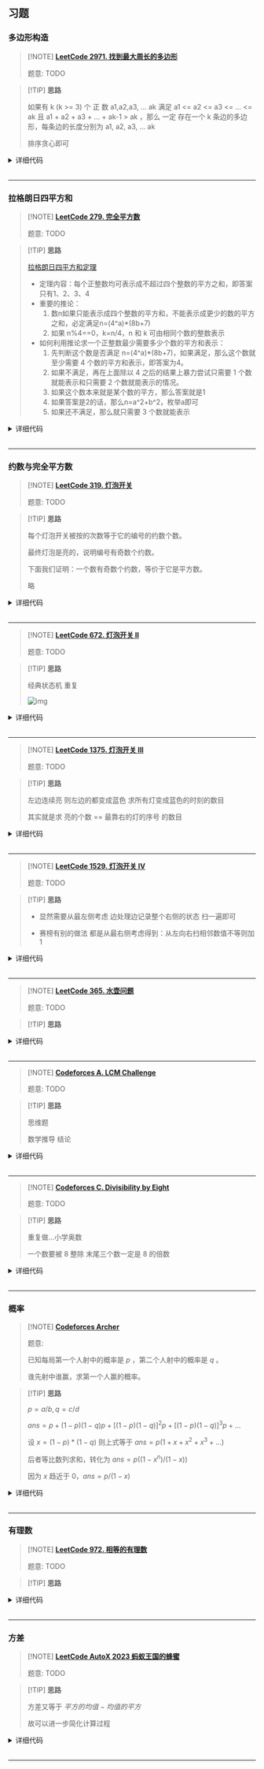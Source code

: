 ## 习题

### 多边形构造

> [!NOTE] **[LeetCode 2971. 找到最大周长的多边形](https://leetcode.cn/problems/find-polygon-with-the-largest-perimeter/)**
> 
> 题意: TODO

> [!TIP] **思路**
> 
> 如果有 k (k >= 3) 个 正 数 a1,a2,a3, ... ak 满足 a1 <= a2 <= a3 <= ... <= ak 且 a1 + a2 + a3 + ... + ak-1 > ak ，那么 一定 存在一个 k 条边的多边形，每条边的长度分别为 a1, a2, a3, ... ak
> 
> 排序贪心即可

<details>
<summary>详细代码</summary>
<!-- tabs:start -->

##### **C++**

```cpp
class Solution {
public:
    using LL = long long;
    const static int N = 1e5 + 10;
    
    LL s[N];
    
    long long largestPerimeter(vector<int>& nums) {
        sort(nums.begin(), nums.end());
        int n = nums.size();
        {
            s[0] = 0;
            for (int i = 1; i <= n; ++ i )
                s[i] = s[i - 1] + nums[i - 1];
        }
        
        // ATTENTION: 贪心即可 【不需要双指针】
        for (int i = n; i >= 1; -- i )
            if (s[i - 1] > nums[i - 1])
                return s[i];
        return -1;
    }
};
```

##### **Python**

```python

```

<!-- tabs:end -->
</details>

<br>

* * *

### 拉格朗日四平方和

> [!NOTE] **[LeetCode 279. 完全平方数](https://leetcode-cn.com/problems/perfect-squares/)**
> 
> 题意: TODO

> [!TIP] **思路**
>
> [拉格朗日四平方和定理](https://blog.csdn.net/l_mark/article/details/89044137)
>
> * 定理内容：每个正整数均可表示成不超过四个整数的平方之和，即答案只有1、2、3、4
> * 重要的推论：
>   1. 数n如果只能表示成四个整数的平方和，不能表示成更少的数的平方之和，必定满足n=(4^a)*(8b+7)
>   2. 如果 n%4==0，k=n/4，n 和 k 可由相同个数的整数表示
> * 如何利用推论求一个正整数最少需要多少个数的平方和表示：
>   1. 先判断这个数是否满足 n=(4^a)*(8b+7)，如果满足，那么这个数就至少需要 4 个数的平方和表示，即答案为4。
>   2. 如果不满足，再在上面除以 4 之后的结果上暴力尝试只需要 1 个数就能表示和只需要 2 个数就能表示的情况。
>   3. 如果这个数本来就是某个数的平方，那么答案就是1
>   4. 如果答案是2的话，那么n=a^2+b^2，枚举a即可
>   5. 如果还不满足，那么就只需要 3 个数就能表示

<details>
<summary>详细代码</summary>
<!-- tabs:start -->

##### **C++**

```cpp
class Solution {
public:
    bool check(int x) {
        int r = sqrt(x);
        return r * r == x;
    }

    int numSquares(int n) {
        if (check(n)) return 1;

        for (int a = 1; a <= n / a; a ++ )
            if (check(n - a * a))
                return 2;

        while (n % 4 == 0) n /= 4;
        if (n % 8 != 7) return 3;
        return 4;
    }
};
```

##### **C++ dp**

```cpp
class Solution {
public:
    int numSquares(int n) {
        vector<int> dp(n+1);
        for (int i = 1; i <= n; ++ i ) {
            dp[i] = i;
            for (int j = 1; j <= i / j; ++ j ) {
                dp[i] = min(dp[i], dp[i - j * j] + 1);
            }
        }
        return dp[n];
    }
};
```

##### **Python**

```python
"""
完全背包问题

(动态规划) O(nn‾√)
设 f(i) 表示通过平方数组成 i 所需要完全平方数的最少数量。
初始时，f(0)=0其余待定。
转移时，对于一个 i，枚举 j，f(i)=min(f(i−j∗j)+1) ，其中 1≤j≤√i。
最终答案为 f(n)。
"""

import math
class Solution:
    def numSquares(self, n: int) -> int:

        goods = [i * i for i in range(1, int(math.sqrt(n))+1)]

        f = [float('inf')] * (n+1)
        f[0] = 0

        for good in goods:
            for j in range(good, n+1):
                f[j] = min(f[j], f[j-good]+1)

        return f[-1]
```

<!-- tabs:end -->
</details>

<br>

* * *

### 约数与完全平方数

> [!NOTE] **[LeetCode 319. 灯泡开关](https://leetcode-cn.com/problems/bulb-switcher/)**
> 
> 题意: TODO

> [!TIP] **思路**
> 
> 每个灯泡开关被按的次数等于它的编号的约数个数。
> 
> 最终灯泡是亮的，说明编号有奇数个约数。
> 
> 下面我们证明：一个数有奇数个约数，等价于它是平方数。
> 
> 略

<details>
<summary>详细代码</summary>
<!-- tabs:start -->

##### **C++**

```cpp
class Solution {
public:
    int bulbSwitch(int n) {
        return sqrt(n);
    }
};
```

##### **Python**

```python

```

<!-- tabs:end -->
</details>

<br>

* * *

> [!NOTE] **[LeetCode 672. 灯泡开关 Ⅱ](https://leetcode-cn.com/problems/bulb-switcher-ii/)**
> 
> 题意: TODO

> [!TIP] **思路**
> 
> 经典状态机 重复
> 
> ![img](https://camo.githubusercontent.com/4409d53a7cd8a786780c8a21238eca8628efb3a0c011c632778946078b64eeec/68747470733a2f2f7069632e6c656574636f64652d636e2e636f6d2f633330306532626435373332396337343634353661333339316231346632306265333035656261623336316436633866323666633266656262393735333534302d2545362539372541302545362541302538372545392541322539382e706e67)

<details>
<summary>详细代码</summary>
<!-- tabs:start -->

##### **C++ 推导**

```cpp
class Solution {
public:
    int flipLights(int n, int m) {
        n = min(n, 3);
        if (m == 0) return 1;
        if (m == 1) return n == 1 ? 2 : n == 2 ? 3 : 4;
        if (m == 2) return n == 1 ? 2 : n == 2 ? 4 : 7;
        return n == 1 ? 2 : n == 2 ? 4 : 8;
    }
};
```

##### **C++ 状态机**

```cpp
class Solution {
public:
    int state[8][6] = {
        {1, 1, 1, 1, 1, 1},  // 不按
        {0, 0, 0, 0, 0, 0},  // 1
        {1, 0, 1, 0, 1, 0},  // 2
        {0, 1, 0, 1, 0, 1},  // 3
        {0, 1, 1, 0, 1, 1},  // 4
        {1, 0, 0, 1, 0, 0},  // 14
        {0, 0, 1, 1, 1, 0},  // 24
        {1, 1, 0, 0, 0, 1},  // 34
    };

    int work(int n, vector<int> ops) {
        set<int> S;
        for (auto op: ops) {
            int t = 0;
            for (int i = 0; i < n; i ++ )
                t = t * 2 + state[op][i];
            S.insert(t);
        }
        return S.size();
    }

    int flipLights(int n, int m) {
        n = min(n, 6);
        if (m == 0) return work(n, {0});
        else if (m == 1) return work(n, {1, 2, 3, 4});
        else if (m == 2) return work(n, {0, 1, 2, 3, 5, 6, 7});
        else return work(n, {0, 1, 2, 3, 4, 5, 6, 7});
    }
};
```


##### **Python**

```python

```

<!-- tabs:end -->
</details>

<br>

* * *

> [!NOTE] **[LeetCode 1375. 灯泡开关 III](https://leetcode-cn.com/problems/bulb-switcher-iii/)**
> 
> 题意: TODO

> [!TIP] **思路**
> 
> 左边连续亮 则左边的都变成蓝色 求所有灯变成蓝色的时刻的数目
> 
> 其实就是求 亮的个数 == 最靠右的灯的序号 的数目

<details>
<summary>详细代码</summary>
<!-- tabs:start -->

##### **C++**

```cpp
class Solution {
public:
    int numTimesAllBlue(vector<int>& light) {
        int res = 0;
        int maxv = 0, cnt = 0;
        for (auto k : light) {
            maxv = max(maxv, k);
            ++cnt;
            if (maxv == cnt) ++res;
        }
        return res;
    }
};
```

##### **Python**

```python

```

<!-- tabs:end -->
</details>

<br>

* * *

> [!NOTE] **[LeetCode 1529. 灯泡开关 IV](https://leetcode-cn.com/problems/bulb-switcher-iv/)**
> 
> 题意: TODO

> [!TIP] **思路**
> 
> - 显然需要从最左侧考虑 边处理边记录整个右侧的状态 扫一遍即可
> 
> - 赛榜有别的做法 都是从最右侧考虑得到：从左向右扫相邻数值不等则加1

<details>
<summary>详细代码</summary>
<!-- tabs:start -->

##### **C++ 1**

```cpp
class Solution {
public:
    int minFlips(string target) {
        int n = target.size();
        int now = 0, res = 0;  // now表示整个处理点右侧的状态 res为改动次数
        for (int i = 0; i < n; ++i) {
            if (target[i] == '1' && now & 1)
                continue;
            else if (target[i] == '0' && !(now & 1))
                continue;
            now ^= 1, ++res;
        }
        return res;
    }
};
```

##### **C++ 2**

```cpp
class Solution {
public:
    int minFlips(string s) {
        s = "0" + s;
        int res = 0;
        for (int i = 1; i < s.size(); ++i)
            if (s[i] != s[i - 1]) ++res;
        return res;
    }
};
```

##### **Python**

```python

```

<!-- tabs:end -->
</details>

<br>

* * *

> [!NOTE] **[LeetCode 365. 水壶问题](https://leetcode-cn.com/problems/water-and-jug-problem/)**
> 
> 题意: TODO

> [!TIP] **思路**
> 
> 

<details>
<summary>详细代码</summary>
<!-- tabs:start -->

##### **C++**

```cpp
class Solution {
public:
    bool canMeasureWater(int x, int y, int z) {
        if (x + y < z) return false;
        return !z || z % __gcd(x, y) == 0;
    }
};



class Solution {
public:
    bool canMeasureWater(int x, int y, int z) {
        if (x + y < z) return false;
        if (x == 0 || y == 0) return z == 0 || x + y == z;
        return z % __gcd(x, y) == 0;
    }
};
```

##### **Python**

```python

```

<!-- tabs:end -->
</details>

<br>

* * *

> [!NOTE] **[Codeforces A. LCM Challenge](https://codeforces.com/problemset/problem/235/A)**
> 
> 题意: TODO

> [!TIP] **思路**
> 
> 思维题
> 
> 数学推导 结论

<details>
<summary>详细代码</summary>
<!-- tabs:start -->

##### **C++**

```cpp
// Problem: A. LCM Challenge
// Contest: Codeforces - Codeforces Round #146 (Div. 1)
// URL: https://codeforces.com/problemset/problem/235/A
// Memory Limit: 256 MB
// Time Limit: 2000 ms

#include <bits/stdc++.h>
using namespace std;

// 猜想错误
// https://codeforces.com/contest/235/submission/109974211
//
// When n is odd, the answer is obviously n(n-1)(n-2).
// When n is even, we can still get at least (n-1)(n-2)(n-3),
// so these three numbers in the optimal answer would not be
// very small compared to n. So we can just iterate
// every 3 number triple in [n-50,n] and update the answer.
//
// 1. 相邻的两个数一定互质
// 2. 相邻的两个奇数一定互质
//
// n 为奇数 ans = n * (n - 1) * (n - 2)
// n 为偶数 【此时 n与n-2显然会有公约数】
//        n % 3 != 0 意味着 n 和 n-3 没有约数 ans = n * (n - 1) * (n - 3)
//        n % 3 == 0 有公约数               ans = (n - 1) * (n - 2) * (n - 3)
using LL = long long;

int main() {
    LL n;
    cin >> n;

    if (n <= 2)
        cout << n << endl;
    else {
        if (n % 2 == 0) {
            // https://codeforces.com/contest/235/submission/109975226
            if (n % 3)
                cout << n * (n - 1) * (n - 3) << endl;
            else
                cout << (n - 1) * (n - 2) * (n - 3) << endl;
        } else
            cout << n * (n - 1) * (n - 2) << endl;
    }

    return 0;
}
```

##### **Python**

```python

```

<!-- tabs:end -->
</details>

<br>

* * *

> [!NOTE] **[Codeforces C. Divisibility by Eight](http://codeforces.com/problemset/problem/550/C)**
> 
> 题意: TODO

> [!TIP] **思路**
> 
> 重复做...小学奥数
> 
> 一个数要被 8 整除 末尾三个数一定是 8 的倍数

<details>
<summary>详细代码</summary>
<!-- tabs:start -->

##### **C++**

```cpp
// Problem: C. Divisibility by Eight
// Contest: Codeforces - Codeforces Round #306 (Div. 2)
// URL: http://codeforces.com/problemset/problem/550/C
// Memory Limit: 256 MB
// Time Limit: 2000 ms

#include <bits/stdc++.h>
using namespace std;

int main() {
    string s;
    cin >> s;
    s = "00" + s;
    int n = s.size();

    for (int i = 0; i < n; ++i)
        for (int j = i + 1; j < n; ++j)
            for (int k = j + 1; k < n; ++k) {
                int x = 100 * (s[i] - '0') + 10 * (s[j] - '0') + s[k] - '0';
                if (x % 8 == 0) {
                    cout << "YES" << endl << x << endl;
                    return 0;
                }
            }
    cout << "NO" << endl;

    return 0;
}
```

##### **Python**

```python

```

<!-- tabs:end -->
</details>

<br>

* * *

### 概率

> [!NOTE] **[Codeforces Archer](http://codeforces.com/problemset/problem/312/B)**
> 
> 题意: 
> 
> 已知每局第一个人射中的概率是 $p$ ，第二个人射中的概率是 $q$ 。
> 
> 谁先射中谁赢，求第一个人赢的概率。

> [!TIP] **思路**
> 
> $p = a / b, q = c / d$
> 
> $ans=p+(1−p)(1−q)p+[(1−p)(1−q)]^2p+[(1−p)(1−q)]^3p+...$
> 
> 设 $x=(1-p)*(1-q)$ 则上式等于 $ans=p(1+x+x^2+x^3+...)$
> 
> 后者等比数列求和，转化为 $ans=p((1-x^n)/(1-x))$
> 
> 因为 $x$ 趋近于 $0$，$ans=p/(1-x)$

<details>
<summary>详细代码</summary>
<!-- tabs:start -->

##### **C++**

```cpp
// Problem: B. Archer
// Contest: Codeforces - Codeforces Round #185 (Div. 2)
// URL: https://codeforces.com/problemset/problem/312/B
// Memory Limit: 256 MB
// Time Limit: 2000 ms

#include <bits/stdc++.h>
using namespace std;

int main() {
    double a, b, c, d;
    cin >> a >> b >> c >> d;

    double p = a / b, q = c / d;
    double x = (1.0 - p) * (1.0 - q);

    printf("%.12lf\n", p / (1 - x));

    return 0;
}
```

##### **Python**

```python

```

<!-- tabs:end -->
</details>

<br>

* * *

### 有理数

> [!NOTE] **[LeetCode 972. 相等的有理数](https://leetcode.cn/problems/equal-rational-numbers/)**
> 
> 题意: TODO

> [!TIP] **思路**
> 
> 

<details>
<summary>详细代码</summary>
<!-- tabs:start -->

##### **C++**

```cpp
class Solution {
public:
    // 任何一个有理数都可以和一个分数一一对应
    // 3.5(25) ==> 3/1 + 5/10 + 25/990
    // 0.(32) ==> 32/99

    using LL = long long;

    class Frac {
    public:
        LL x, y;
        Frac(LL _x, LL _y) {
            LL t = gcd(_x, _y);
            x = _x / t, y = _y / t;
        }

        LL gcd(LL x, LL y) { return y ? gcd(y, x % y) : x; }
        bool operator == (const Frac & p) const { return x == p.x && y == p.y; }
        Frac operator + (const Frac & p) const { return Frac(x * p.y + y * p.x, y * p.y); }
    };

    Frac get(string s) {
        int n = s.size(), i = 0;

        LL a = 0, b = 0, lb = 1, c = 0, lc = 1;

        while (i < n && s[i] != '.')
            a = a * 10 + s[i] - '0', i ++ ;
        i ++ ;  // skip '.'

        while (i < n && s[i] != '(')
            b = b * 10 + s[i] - '0', lb *= 10, i ++ ;
        i ++ ;  // skip '('

        while (i < n && s[i] != ')')
            c = c * 10 + s[i] - '0', lc *= 10, i ++ ;
        
        auto ret = Frac(a, 1) + Frac(b, lb);
        if (lc != 1)    // non-empty
            ret = ret + Frac(c, (lc - 1) * lb); // ATTENTION: *lb
        return ret;
    }

    bool isRationalEqual(string s, string t) {
        return get(s) == get(t);
    }
};
```

##### **Python**

```python

```

<!-- tabs:end -->
</details>

<br>

* * *

### 方差

> [!NOTE] **[LeetCode AutoX 2023 蚂蚁王国的蜂蜜](https://leetcode.cn/contest/autox2023/problems/8p6t8R/)**
> 
> 题意: TODO

> [!TIP] **思路**
> 
> 方差又等于 $平方的均值 - 均值的平方$
> 
> 故可以进一步简化计算过程

<details>
<summary>详细代码</summary>
<!-- tabs:start -->

##### **C++ 数学定理**

```cpp
class Solution {
public:
    vector<double> honeyQuotes(vector<vector<int>>& handle) {
        double s = 0, t = 0, c = 0;
        vector<double> res;
        for (auto & h : handle) {
            int type = h[0];
            if (type == 1) {
                int x = h[1];
                s += x, t += x * x, c ++ ;
            } else if (type == 2) {
                int x = h[1];
                s -= x, t -= x * x, c -- ;
            } else if (type == 3) {
                res.push_back(c ? s / c : -1);
            } else {
                res.push_back(c ? t / c - s / c * s / c : -1);
            }
        }
        return res;
    }
};
```

##### **C++ 暴力**

```cpp
class Solution {
public:
    const static int N = 110;
    
    int c[N], s, t;
    vector<double> honeyQuotes(vector<vector<int>>& handle) {
        memset(c, 0, sizeof c);
        s = 0, t = 0;
        
        vector<double> res;
        for (auto & h : handle) {
            int type = h[0];
            if (type == 1) {
                int p = h[1];
                c[p] ++ ;
                s += p, t ++ ;
            } else if (type == 2) {
                int p = h[1];
                c[p] -- ;
                s -= p, t -- ;
            } else if (type == 3) {
                if (t == 0)
                    res.push_back(-1);
                else
                    res.push_back((double)s / t);
            } else {
                if (t == 0)
                    res.push_back(-1);
                else {
                    double x = (double)s / t;
                    double y = 0;
                    for (int i = 0; i < N; ++ i )
                        if (c[i]) {
                            double v = (double)(i - x);
                            y += v * v * c[i];
                        }
                    res.push_back(y / t);
                }
            }
        }
        return res;
    }
};
```

##### **Python**

```python

```

<!-- tabs:end -->
</details>

<br>

* * *